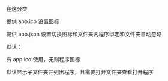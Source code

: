 在这分类

提供 app.ico 设置图标

提供 app.json 设置切换图标和文件夹内程序绑定和文件夹自动忽略

默认：

有 app.ico 使用，无则程序图标

默认显示子文件夹并列出程序，且需要打开文件夹查看打开程序